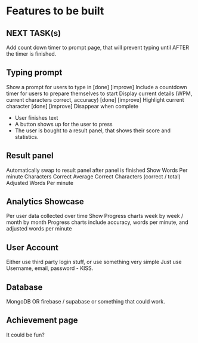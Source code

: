 # Features to be built

## NEXT TASK(s)

Add count down timer to prompt page, that will prevent typing until AFTER the timer is finished.

## Typing prompt

Show a prompt for users to type in [done] [improve]
Include a countdown timer for users to prepare themselves to start
Display current details (WPM, current characters correct, accuracy) [done] [improve]
Highlight current character [done] [improve]
Disappear when complete

-   User finishes text
-   A button shows up for the user to press
-   The user is bought to a result panel, that shows their score and statistics.

## Result panel

Automatically swap to result panel after panel is finished
Show Words Per minute
Characters Correct
Average Correct Characters (correct / total)
Adjusted Words Per minute

## Analytics Showcase

Per user data collected over time
Show Progress charts week by week / month by month
Progress charts include accuracy, words per minute, and adjusted words per minute

## User Account

Either use third party login stuff, or use something very simple
Just use Username, email, password - KISS.

## Database

MongoDB OR firebase / supabase or something that could work.

## Achievement page

It could be fun?
